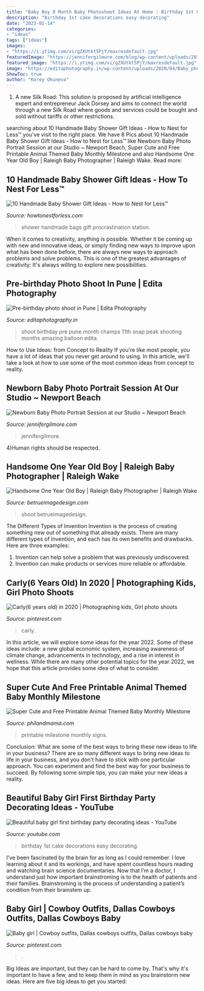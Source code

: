```yaml
---
title: "Baby Boy 8 Month Baby Photoshoot Ideas At Home : Birthday 1st Cake Decorations Easy Decorating"
description: "Birthday 1st cake decorations easy decorating"
date: "2023-01-14"
categories:
- "ideas"
tags: ["ideas"]
images:
- "https://i.ytimg.com/vi/gZXUtkt5PjY/maxresdefault.jpg"
featuredImage: "https://jennifergilmore.com/blog/wp-content/uploads/2013/05/gilmore_studios_newborn_baby_girl_portrait_photo_prop_headband_beanie_wrap_idea_1.jpg"
featured_image: "https://i.ytimg.com/vi/gZXUtkt5PjY/maxresdefault.jpg"
image: "https://editaphotography.in/wp-content/uploads/2020/04/Baby_photographer_Pune_Edita_photography_073-thegem-gallery-masonry.jpg"
ShowToc: true
author: "Korey Okuneva"
---
```



1. A new Silk Road: This solution is proposed by artificial intelligence expert and entrepreneur Jack Dorsey and aims to connect the world through a new Silk Road where goods and services could be bought and sold without tariffs or other restrictions.

	

		
searching about 10 Handmade Baby Shower Gift Ideas - How to Nest for Less™ you've visit to the right place. We have 8 Pics about 10 Handmade Baby Shower Gift Ideas - How to Nest for Less™ like Newborn Baby Photo Portrait Session at our Studio ~ Newport Beach, Super Cute and Free Printable Animal Themed Baby Monthly Milestone and also Handsome One Year Old Boy | Raleigh Baby Photographer | Raleigh Wake. Read more:
		
    
## 10 Handmade Baby Shower Gift Ideas - How To Nest For Less™

<img loading=lazy src="https://howtonestforless.com/wp-content/uploads/2013/01/baby-to-go-bags.jpg" onerror="this.onerror=null;this.src='https://tse1.mm.bing.net/th?id=OIP.CCnnjaxIp-xLv1vG7I6d_AAAAA&amp;pid=15.1';" alt="10 Handmade Baby Shower Gift Ideas - How to Nest for Less™">

_Source: howtonestforless.com_

>shower handmade bags gift procrastination station. 

	

When it comes to creativity, anything is possible. Whether it be coming up with new and innovative ideas, or simply finding new ways to improve upon what has been done before, there are always new ways to approach problems and solve problems. This is one of the greatest advantages of creativity: It's always willing to explore new possibilities.

    
## Pre-birthday Photo Shoot In Pune | Edita Photography

<img loading=lazy src="https://editaphotography.in/wp-content/uploads/2020/04/Baby_photographer_Pune_Edita_photography_073-thegem-gallery-masonry.jpg" onerror="this.onerror=null;this.src='https://tse3.mm.bing.net/th?id=OIP.Glf7oyY5nvSOa7lZqlJWFQHaLH&amp;pid=15.1';" alt="Pre-birthday photo shoot in Pune | Edita Photography">

_Source: editaphotography.in_

>shoot birthday pre pune month champs 11th snap peak shooting months amazing balloon edita. 

	

How to Use Ideas: from Concept to Reality
If you're like most people, you have a lot of ideas that you never get around to using. In this article, we'll take a look at how to use some of the most common ideas from concept to reality.

    
## Newborn Baby Photo Portrait Session At Our Studio ~ Newport Beach

<img loading=lazy src="https://jennifergilmore.com/blog/wp-content/uploads/2013/05/gilmore_studios_newborn_baby_girl_portrait_photo_prop_headband_beanie_wrap_idea_1.jpg" onerror="this.onerror=null;this.src='https://tse2.mm.bing.net/th?id=OIP.xLDwyPz0TQ4URSkspJZINwHaJQ&amp;pid=15.1';" alt="Newborn Baby Photo Portrait Session at our Studio ~ Newport Beach">

_Source: jennifergilmore.com_

>jennifergilmore. 

	

4)Human rights should be respected.

    
## Handsome One Year Old Boy | Raleigh Baby Photographer | Raleigh Wake

<img loading=lazy src="https://betrueimagedesign.com/wp-content/uploads/2016/01/12-10286-post/raleigh-baby-photographer(pp_w768_h1088).jpg" onerror="this.onerror=null;this.src='https://tse2.mm.bing.net/th?id=OIP.Owf8r7RwJr7t37GHrpy6iAHaKf&amp;pid=15.1';" alt="Handsome One Year Old Boy | Raleigh Baby Photographer | Raleigh Wake">

_Source: betrueimagedesign.com_

>shoot betrueimagedesign. 

	

The Different Types of Invention
Invention is the process of creating something new out of something that already exists. There are many different types of invention, and each has its own benefits and drawbacks. Here are three examples: 
1. Invention can help solve a problem that was previously undiscovered. 
2. Invention can make products or services more reliable or affordable. 

    
## Carly(6 Years Old) In 2020 | Photographing Kids, Girl Photo Shoots

<img loading=lazy src="https://i.pinimg.com/originals/42/8d/cb/428dcbc58a1eb699f96058e672321497.jpg" onerror="this.onerror=null;this.src='https://tse1.mm.bing.net/th?id=OIP.QoSB5nunufJJArsPzkEbBAHaKA&amp;pid=15.1';" alt="Carly(6 years old) in 2020 | Photographing kids, Girl photo shoots">

_Source: pinterest.com_

>carly. 

	

In this article, we will explore some ideas for the year 2022. Some of these ideas include: a new global economic system, increasing awareness of climate change, advancements in technology, and a rise in interest in wellness. While there are many other potential topics for the year 2022, we hope that this article provides some idea of what to consider.

    
## Super Cute And Free Printable Animal Themed Baby Monthly Milestone

<img loading=lazy src="http://static1.squarespace.com/static/536bc856e4b06d13b2b98543/5452b543e4b0cf2574c38cac/5605d9b0e4b0c937d16608d7/1484970362800/?format=1000w" onerror="this.onerror=null;this.src='https://tse4.mm.bing.net/th?id=OIP.z5j_lOi8NpwUwTzO07kgNgHaHa&amp;pid=15.1';" alt="Super Cute and Free Printable Animal Themed Baby Monthly Milestone">

_Source: philandmama.com_

>printable milestone monthly signs. 

	

Conclusion: What are some of the best ways to bring these new ideas to life in your business?
There are so many different ways to bring new ideas to life in your business, and you don't have to stick with one particular approach. You can experiment and find the best way for your business to succeed. By following some simple tips, you can make your new ideas a reality.

    
## Beautiful Baby Girl First Birthday Party Decorating Ideas - YouTube

<img loading=lazy src="https://i.ytimg.com/vi/gZXUtkt5PjY/maxresdefault.jpg" onerror="this.onerror=null;this.src='https://tse4.mm.bing.net/th?id=OIP.mWzPMqBb-32_LoMnqyLGFQHaEK&amp;pid=15.1';" alt="Beautiful baby girl first birthday party decorating ideas - YouTube">

_Source: youtube.com_

>birthday 1st cake decorations easy decorating. 

	

I’ve been fascinated by the brain for as long as I could remember. I love learning about it and its workings, and have spent countless hours reading and watching brain science documentaries. Now that I’m a doctor, I understand just how important brainstroming is to the health of patients and their families. Brainstroming is the process of understanding a patient’s condition from their brainstem up.

    
## Baby Girl | Cowboy Outfits, Dallas Cowboys Outfits, Dallas Cowboys Baby

<img loading=lazy src="https://i.pinimg.com/736x/b6/b7/db/b6b7dbd1d46a6daffe325426383ecbe9.jpg" onerror="this.onerror=null;this.src='https://tse2.mm.bing.net/th?id=OIP.2wL1SUhX33hcHG0UGxd4xwHaMe&amp;pid=15.1';" alt="Baby girl | Cowboy outfits, Dallas cowboys outfits, Dallas cowboys baby">

_Source: pinterest.com_

>. 

	

Big Ideas are important, but they can be hard to come by. That's why it's important to have a few, and to keep them in mind as you brainstorm new ideas. Here are five big ideas to get you started: 

